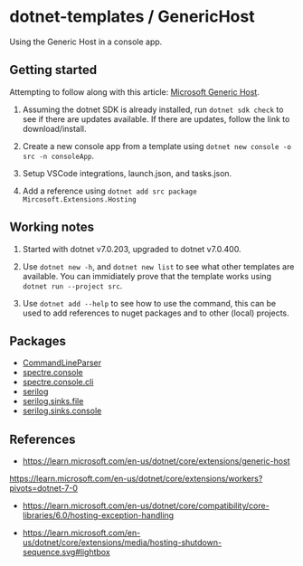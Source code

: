 # dotnet-templates / GenericHost

Using the Generic Host in a console app.

## Getting started

Attempting to follow along with this article: [Microsoft Generic Host](https://learn.microsoft.com/en-us/dotnet/core/extensions/generic-host).

1. Assuming the dotnet SDK is already installed, run `dotnet sdk check` to see if there are updates available.  If there are updates, follow the link to download/install.
    
2. Create a new console app from a template using `dotnet new console -o src -n consoleApp`.

3. Setup VSCode integrations, launch.json, and tasks.json.

4. Add a reference using `dotnet add src package Mircosoft.Extensions.Hosting`

## Working notes

1. Started with dotnet v7.0.203, upgraded to dotnet v7.0.400.

2. Use `dotnet new -h`, and `dotnet new list` to see what other templates are available.  You can immidiately prove that the template works using `dotnet run --project src`.

4. Use `dotnet add --help` to see how to use the command, this can be used to add references to nuget packages and to other (local) projects. 

## Packages

- [CommandLineParser](https://www.nuget.org/packages/CommandLineParser)
- [spectre.console](https://www.nuget.org/packages/Spectre.Console/0.47.1-preview.0.11)
- [spectre.console.cli](https://www.nuget.org/packages/Spectre.Console.Cli/0.47.1-preview.0.11)
- [serilog](https://www.nuget.org/packages/Serilog/3.0.2-dev-02044)
- [serilog.sinks.file](https://www.nuget.org/packages/Serilog.Sinks.File/5.0.1-dev-00947)
- [serilog.sinks.console](https://www.nuget.org/packages/Serilog.Sinks.Console/4.2.0-dev-00918)

## References

- https://learn.microsoft.com/en-us/dotnet/core/extensions/generic-host

https://learn.microsoft.com/en-us/dotnet/core/extensions/workers?pivots=dotnet-7-0

- https://learn.microsoft.com/en-us/dotnet/core/compatibility/core-libraries/6.0/hosting-exception-handling

- https://learn.microsoft.com/en-us/dotnet/core/extensions/media/hosting-shutdown-sequence.svg#lightbox
